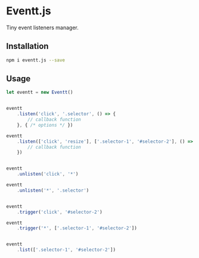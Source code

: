 # Eventt.js

Tiny event listeners manager.

## Installation

```bash
npm i eventt.js --save
```

## Usage

```javascript
let eventt = new Eventt()


eventt
	.listen('click', '.selector', () => {
	    // callback function
	}, { /* options */ })

eventt
    .listen(['click', 'resize'], ['.selector-1', '#selector-2'], () => {
        // callback function
    })


eventt
    .unlisten('click', '*')

eventt
    .unlisten('*', '.selector')


eventt
    .trigger('click', '#selector-2')

eventt
    .trigger('*', ['.selector-1', '#selector-2'])


eventt
    .list(['.selector-1', '#selector-2'])
```
